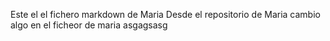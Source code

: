 Este el el fichero markdown de Maria
Desde el repositorio de Maria cambio algo en el ficheor de maria
asgagsasg